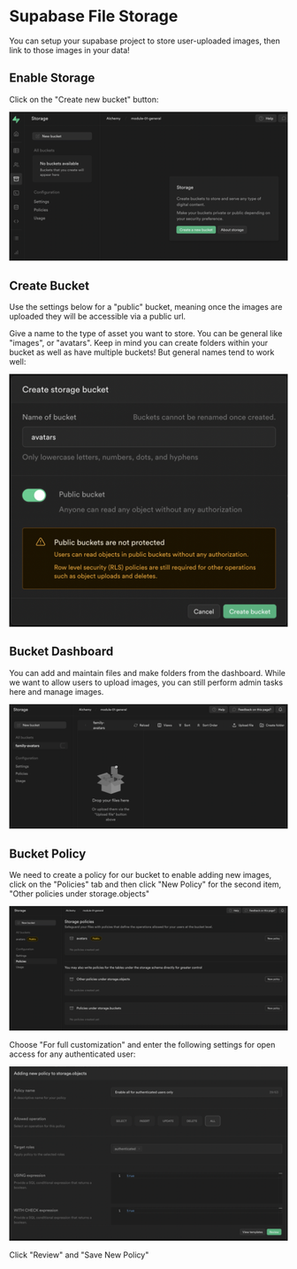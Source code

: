 # Supabase File Storage

You can setup your supabase project to store user-uploaded images, then link to those images in your data!

## Enable Storage

Click on the "Create new bucket" button:

![Supabase storage settings](./images/supabase-storage/storage-setting.png)

## Create Bucket

Use the settings below for a "public" bucket, meaning once the images are uploaded they will be accessible via a public url.

Give a name to the type of asset you want to store. You can be general like "images", or "avatars". Keep in mind you can create folders within your bucket as well as have multiple buckets! But general names tend to work well:

![Create bucket](./images/supabase-storage/create-bucket.png)

## Bucket Dashboard

You can add and maintain files and make folders from the dashboard. While we want to allow users to upload images, you can still perform admin tasks here and manage images.

![Bucket dashboard](./images/supabase-storage/bucket-dashboard.png)

## Bucket Policy

We need to create a policy for our bucket to enable adding new images, click on the "Policies" tab and then click "New Policy" for the second item, "Other policies under storage.objects"

![New policy](./images/supabase-storage/new-policy.png)

Choose "For full customization" and enter the following settings for open access for any authenticated user:

![Auth users policy](./images/supabase-storage/auth-users-policy.png)

Click "Review" and "Save New Policy"